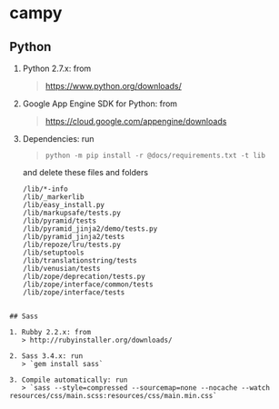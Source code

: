 # campy

## Python

1. Python 2.7.x: from
   > https://www.python.org/downloads/

2. Google App Engine SDK for Python: from
   > https://cloud.google.com/appengine/downloads

3. Dependencies: run
   > `python -m pip install -r @docs/requirements.txt -t lib`

   and delete these files and folders
   ```
   /lib/*-info
   /lib/_markerlib
   /lib/easy_install.py
   /lib/markupsafe/tests.py
   /lib/pyramid/tests
   /lib/pyramid_jinja2/demo/tests.py
   /lib/pyramid_jinja2/tests
   /lib/repoze/lru/tests.py
   /lib/setuptools
   /lib/translationstring/tests
   /lib/venusian/tests
   /lib/zope/deprecation/tests.py
   /lib/zope/interface/common/tests
   /lib/zope/interface/tests
```

## Sass

1. Rubby 2.2.x: from
   > http://rubyinstaller.org/downloads/

2. Sass 3.4.x: run
   > `gem install sass`

3. Compile automatically: run
   > `sass --style=compressed --sourcemap=none --nocache --watch resources/css/main.scss:resources/css/main.min.css`

